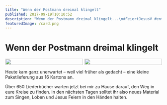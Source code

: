 ```yaml
---
title: "Wenn der Postmann dreimal klingelt"
published: 2017-09-19T10:10:52
description: "Wenn der Postmann dreimal klingelt...\n#FeiertJesusV #entschieden #WirSindDerNordbund"
featuredImage: /card.png
---
```


# Wenn der Postmann dreimal klingelt

<div style="display: grid; grid-template-columns: repeat(2, 1fr); grid-gap: 5px;">
<img src="/old/DSC_1304.jpg" alt width="100%">
<img src="/old/DSC_1307.jpg" alt width="100%">
</div>

Heute kam ganz unerwartet &#8211; weil viel früher als gedacht &#8211; eine kleine Paketlieferung aus 16 Kartons an.

Über 650 Liederbücher warten jetzt bei mir zu Hause darauf, den Weg in eure Kreise zu finden. in den nächsten Tagen solltet ihr also neues Material zum Singen, Loben und Jesus Feiern in den Händen halten.